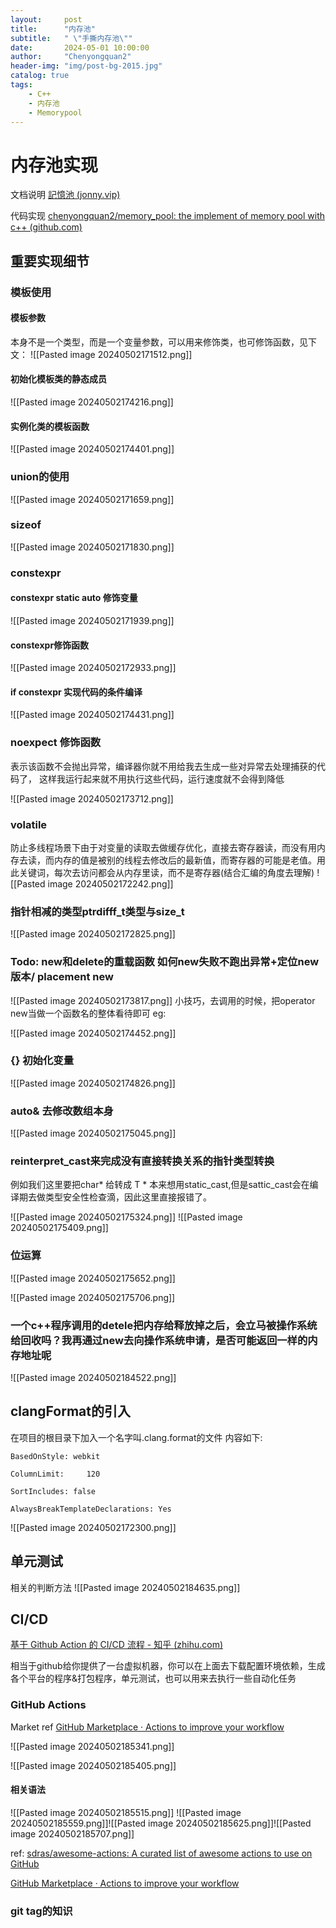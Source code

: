 ```yaml
---
layout:     post
title:      "内存池"
subtitle:   " \"手撕内存池\""
date:       2024-05-01 10:00:00
author:     "Chenyongquan2"
header-img: "img/post-bg-2015.jpg"
catalog: true
tags:
    - C++
    - 内存池
    - Memorypool
---
```



# 内存池实现
文档说明
[記憶池 (jonny.vip)](https://jonny.vip/2019/07/16/%E8%A8%98%E6%86%B6%E6%B1%A0/)

代码实现
[chenyongquan2/memory_pool: the implement of memory pool with c++ (github.com)](https://github.com/chenyongquan2/memory_pool)


## 重要实现细节
### 模板使用
#### 模板参数
本身不是一个类型，而是一个变量参数，可以用来修饰类，也可修饰函数，见下文：
![[Pasted image 20240502171512.png]]


####  初始化模板类的静态成员
![[Pasted image 20240502174216.png]]



#### 实例化类的模板函数

![[Pasted image 20240502174401.png]]

### union的使用
![[Pasted image 20240502171659.png]]

### sizeof
![[Pasted image 20240502171830.png]]

### constexpr
#### constexpr static auto 修饰变量
![[Pasted image 20240502171939.png]]


#### constexpr修饰函数
![[Pasted image 20240502172933.png]]


#### if constexpr 实现代码的条件编译
![[Pasted image 20240502174431.png]]



### noexpect 修饰函数
表示该函数不会抛出异常，编译器你就不用给我去生成一些对异常去处理捕获的代码了，
这样我运行起来就不用执行这些代码，运行速度就不会得到降低

![[Pasted image 20240502173712.png]]


### volatile
防止多线程场景下由于对变量的读取去做缓存优化，直接去寄存器读，而没有用内存去读，而内存的值是被别的线程去修改后的最新值，而寄存器的可能是老值。用此关键词，每次去访问都会从内存里读，而不是寄存器(结合汇编的角度去理解)
![[Pasted image 20240502172242.png]]


### 指针相减的类型ptrdifff_t类型与size_t
![[Pasted image 20240502172825.png]]



### Todo: new和delete的重载函数 如何new失败不跑出异常+定位new版本/ placement new

![[Pasted image 20240502173817.png]]
小技巧，去调用的时候，把operator new当做一个函数名的整体看待即可
eg:

![[Pasted image 20240502174452.png]]




### {} 初始化变量
![[Pasted image 20240502174826.png]]


### auto& 去修改数组本身
![[Pasted image 20240502175045.png]]


### reinterpret_cast来完成没有直接转换关系的指针类型转换
例如我们这里要把char* 给转成 T *
本来想用static_cast,但是sattic_cast会在编译期去做类型安全性检查滴，因此这里直接报错了。

![[Pasted image 20240502175324.png]]
![[Pasted image 20240502175409.png]]


### 位运算

![[Pasted image 20240502175652.png]]

![[Pasted image 20240502175706.png]]


### 一个c++程序调用的detele把内存给释放掉之后，会立马被操作系统给回收吗？我再通过new去向操作系统申请，是否可能返回一样的内存地址呢
![[Pasted image 20240502184522.png]]



## clangFormat的引入
在项目的根目录下加入一个名字叫.clang.format的文件
内容如下:
```
BasedOnStyle: webkit

ColumnLimit:     120

SortIncludes: false

AlwaysBreakTemplateDeclarations: Yes
```

![[Pasted image 20240502172300.png]]





## 单元测试
相关的判断方法
![[Pasted image 20240502184635.png]]




## CI/CD
[基于 Github Action 的 CI/CD 流程 - 知乎 (zhihu.com)](https://zhuanlan.zhihu.com/p/250534172)

相当于github给你提供了一台虚拟机器，你可以在上面去下载配置环境依赖，生成各个平台的程序&打包程序，单元测试，也可以用来去执行一些自动化任务

### GitHub Actions

Market ref
[GitHub Marketplace · Actions to improve your workflow](https://github.com/marketplace?type=actions)


![[Pasted image 20240502185341.png]]


![[Pasted image 20240502185405.png]]

#### 相关语法


![[Pasted image 20240502185515.png]]
![[Pasted image 20240502185559.png]]![[Pasted image 20240502185625.png]]![[Pasted image 20240502185707.png]]

ref:
[sdras/awesome-actions: A curated list of awesome actions to use on GitHub](https://github.com/sdras/awesome-actions)


[GitHub Marketplace · Actions to improve your workflow](https://github.com/marketplace?type=actions)



### git tag的知识

